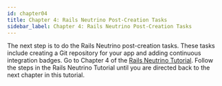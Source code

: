 ```yaml
---
id: chapter04
title: Chapter 4: Rails Neutrino Post-Creation Tasks
sidebar_label: Chapter 4: Rails Neutrino Post-Creation Tasks
---
```


The next step is to do the Rails Neutrino post-creation tasks.  These tasks include creating a Git repository for your app and adding continuous integration badges.  Go to Chapter 4 of the [Rails Neutrino Tutorial](https://www.railsneutrino.com/docs/chapter04).  Follow the steps in the Rails Neutrino Tutorial until you are directed back to the next chapter in this tutorial.
